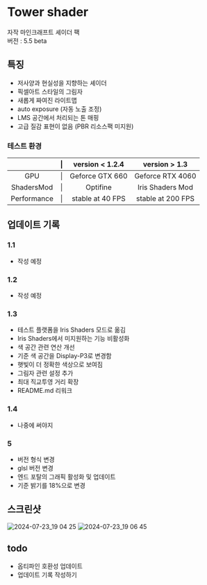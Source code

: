 # Tower shader

자작 마인크래프트 셰이더 팩  
버전 : 5.5 beta

## 특징
- 저사양과 현실성을 지향하는 셰이더
- 픽셀아트 스타일의 그림자
- 새롭게 짜여진 라이트맵
- auto exposure (자동 노출 조정)
- LMS 공간에서 처리되는 톤 매핑
- 고급 질감 표현이 없음 (PBR 리소스팩 미지원)

### 테스트 환경

|             |  \| |  version < 1.2.4 |     version > 1.3 |
| :---------: | :-: | :--------------: |  :--------------: |
|         GPU |  \| |  Geforce GTX 660 |  Geforce RTX 4060 |
|  ShadersMod |  \| |         Optifine |  Iris Shaders Mod |
| Performance |  \| | stable at 40 FPS | stable at 200 FPS |

## 업데이트 기록

### 1.1
- 작성 예정

### 1.2
- 작성 예정

### 1.3
- 테스트 플랫폼을 Iris Shaders 모드로 옮김
- Iris Shaders에서 미지원하는 기능 비활성화
- 색 공간 관련 연산 개선
- 기준 색 공간을 Display-P3로 변경함
- 햇빛이 더 정확한 색상으로 보여짐
- 그림자 관련 설정 추가
- 최대 직교투영 거리 확장
- README.md 리워크

### 1.4
- 나중에 써야지

### 5
- 버전 형식 변경
- glsl 버전 변경
- 엔드 포탈의 그래픽 활성화 및 업데이트
- 기준 밝기를 18%으로 변경

## 스크린샷

![2024-07-23_19 04 25](https://github.com/user-attachments/assets/64a6e9a1-b9ad-4b62-8811-3d485c7a2aaa)
![2024-07-23_19 06 45](https://github.com/user-attachments/assets/14883d62-eb12-4022-bb47-bf7570d8fe73)

## todo

- 옵티파인 호환성 업데이트
- 업데이트 기록 작성하기
